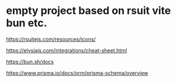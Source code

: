 # empty project based on rsuit vite bun etc.

https://rsuitejs.com/resources/icons/

https://elysiajs.com/integrations/cheat-sheet.html

https://bun.sh/docs

https://www.prisma.io/docs/orm/prisma-schema/overview
